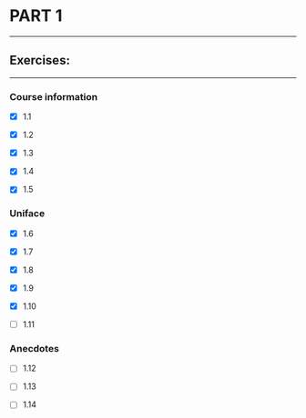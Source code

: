 # PART 1
****

## Exercises:
****
### Course information
- [x] 1.1 

- [x] 1.2

- [x] 1.3

- [x] 1.4 

- [x] 1.5

### Uniface
- [x] 1.6
 
- [x] 1.7 

- [x] 1.8

- [x] 1.9

- [x] 1.10 

- [ ] 1.11

### Anecdotes
- [ ] 1.12

- [ ] 1.13

- [ ] 1.14 

 